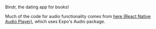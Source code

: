 Bindr, the dating app for books!

Much of the code for audio functionality comes from [here (React Native Audio Player)](https://github.com/getstream/react-native-audio-player), which uses Expo's Audio package.